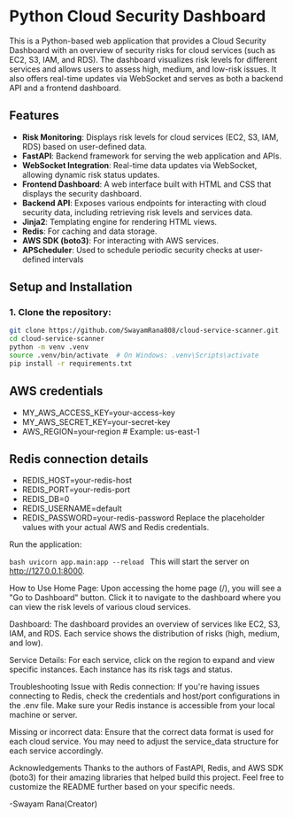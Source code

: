 # Python Cloud Security Dashboard

This is a Python-based web application that provides a Cloud Security Dashboard with an overview of security risks for cloud services (such as EC2, S3, IAM, and RDS). The dashboard visualizes risk levels for different services and allows users to assess high, medium, and low-risk issues. It also offers real-time updates via WebSocket and serves as both a backend API and a frontend dashboard.

## Features
- **Risk Monitoring**: Displays risk levels for cloud services (EC2, S3, IAM, RDS) based on user-defined data.
- **FastAPI**: Backend framework for serving the web application and APIs.
- **WebSocket Integration**: Real-time data updates via WebSocket, allowing dynamic risk status updates.
- **Frontend Dashboard**: A web interface built with HTML and CSS that displays the security dashboard.
- **Backend API**: Exposes various endpoints for interacting with cloud security data, including retrieving risk levels and services data.
- **Jinja2**: Templating engine for rendering HTML views.
- **Redis**: For caching and data storage.
- **AWS SDK (boto3)**: For interacting with AWS services.
- **APScheduler**: Used to schedule periodic security checks at user-defined intervals
## Setup and Installation

### 1. Clone the repository:
```bash
git clone https://github.com/SwayamRana808/cloud-service-scanner.git
cd cloud-service-scanner
python -m venv .venv
source .venv/bin/activate  # On Windows: .venv\Scripts\activate
pip install -r requirements.txt
```

## AWS credentials
- MY_AWS_ACCESS_KEY=your-access-key
- MY_AWS_SECRET_KEY=your-secret-key
- AWS_REGION=your-region  # Example: us-east-1

## Redis connection details
- REDIS_HOST=your-redis-host
- REDIS_PORT=your-redis-port
- REDIS_DB=0
- REDIS_USERNAME=default
- REDIS_PASSWORD=your-redis-password
Replace the placeholder values with your actual AWS and Redis credentials.

Run the application:

``bash
uvicorn app.main:app --reload
``
This will start the server on http://127.0.0.1:8000.

How to Use
Home Page: Upon accessing the home page (/), you will see a "Go to Dashboard" button. Click it to navigate to the dashboard where you can view the risk levels of various cloud services.

Dashboard: The dashboard provides an overview of services like EC2, S3, IAM, and RDS. Each service shows the distribution of risks (high, medium, and low).

Service Details: For each service, click on the region to expand and view specific instances. Each instance has its risk tags and status.

Troubleshooting
Issue with Redis connection: If you're having issues connecting to Redis, check the credentials and host/port configurations in the .env file. Make sure your Redis instance is accessible from your local machine or server.

Missing or incorrect data: Ensure that the correct data format is used for each cloud service. You may need to adjust the service_data structure for each service accordingly.


Acknowledgements
Thanks to the authors of FastAPI, Redis, and AWS SDK (boto3) for their amazing libraries that helped build this project.
Feel free to customize the README further based on your specific needs.

-Swayam Rana(Creator)
